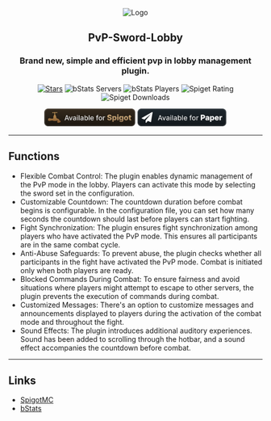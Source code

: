 <div align="center">

![Logo](https://i.pinimg.com/originals/cf/25/68/cf2568e6d8dcd620a542ac24968972bb.png)
## PvP-Sword-Lobby
### Brand new, simple and efficient pvp in lobby management plugin.
[![Stars](https://img.shields.io/github/stars/danielo535/PvP-Sword-Lobby)](https://github.com/danielo535/PvP-Sword-Lobby/stargazers)
![bStats Servers](https://img.shields.io/bstats/servers/19612)
![bStats Players](https://img.shields.io/bstats/players/19612)
![Spiget Rating](https://img.shields.io/spiget/rating/112219)
![Spiget Downloads](https://img.shields.io/spiget/downloads/112219)

<a href="/#"><img src="https://raw.githubusercontent.com/intergrav/devins-badges/v2/assets/compact/supported/spigot_46h.png" height="35"></a>
<a href="/#"><img src="https://raw.githubusercontent.com/intergrav/devins-badges/v2/assets/compact/supported/paper_46h.png" height="35"></a>

</div>

----

## Functions
* Flexible Combat Control: The plugin enables dynamic management of the PvP mode in the lobby. Players can activate this mode by selecting the sword set in the configuration.
* Customizable Countdown: The countdown duration before combat begins is configurable. In the configuration file, you can set how many seconds the countdown should last before players can start fighting.
* Fight Synchronization: The plugin ensures fight synchronization among players who have activated the PvP mode. This ensures all participants are in the same combat cycle.
* Anti-Abuse Safeguards: To prevent abuse, the plugin checks whether all participants in the fight have activated the PvP mode. Combat is initiated only when both players are ready.
* Blocked Commands During Combat: To ensure fairness and avoid situations where players might attempt to escape to other servers, the plugin prevents the execution of commands during combat.
* Customized Messages: There's an option to customize messages and announcements displayed to players during the activation of the combat mode and throughout the fight.
* Sound Effects: The plugin introduces additional auditory experiences. Sound has been added to scrolling through the hotbar, and a sound effect accompanies the countdown before combat.

----
## Links
* [SpigotMC](https://www.spigotmc.org/resources/pvp-sword-lobby.112219/)
* [bStats](https://bstats.org/plugin/bukkit/PvP-Sword-Lobby/19612)
